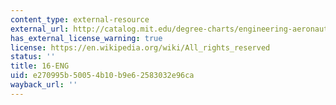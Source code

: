 ```yaml
---
content_type: external-resource
external_url: http://catalog.mit.edu/degree-charts/engineering-aeronautics-astronautics-course-16-eng/
has_external_license_warning: true
license: https://en.wikipedia.org/wiki/All_rights_reserved
status: ''
title: 16-ENG
uid: e270995b-5005-4b10-b9e6-2583032e96ca
wayback_url: ''
---
```

